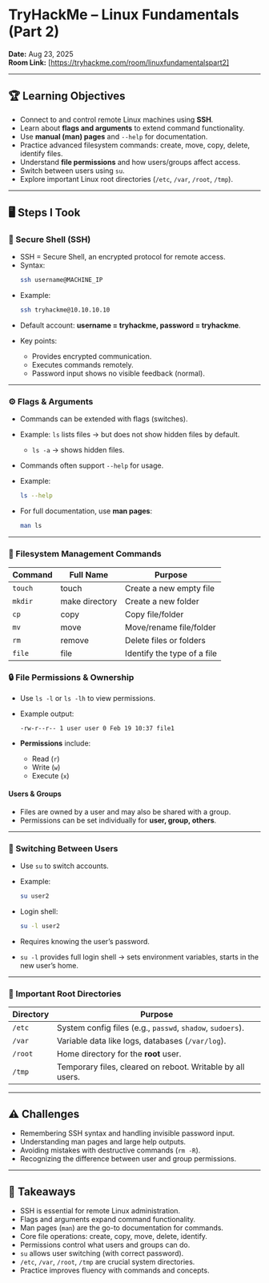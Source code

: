 # TryHackMe – Linux Fundamentals (Part 2)

**Date:** Aug 23, 2025  
**Room Link:** [https://tryhackme.com/room/linuxfundamentalspart2]

---

## 🏆 Learning Objectives
- Connect to and control remote Linux machines using **SSH**.
- Learn about **flags and arguments** to extend command functionality.
- Use **manual (man) pages** and `--help` for documentation.
- Practice advanced filesystem commands: create, move, copy, delete, identify files.
- Understand **file permissions** and how users/groups affect access.
- Switch between users using `su`.
- Explore important Linux root directories (`/etc`, `/var`, `/root`, `/tmp`).

---

## 🖥️ Steps I Took

### 🔑 Secure Shell (SSH)
- SSH = Secure Shell, an encrypted protocol for remote access.
- Syntax:  
  ```bash
  ssh username@MACHINE_IP
  ````

* Example:

  ```bash
  ssh tryhackme@10.10.10.10
  ```
* Default account: **username = tryhackme, password = tryhackme**.
* Key points:

  * Provides encrypted communication.
  * Executes commands remotely.
  * Password input shows no visible feedback (normal).

---

### ⚙️ Flags & Arguments

* Commands can be extended with flags (switches).
* Example: `ls` lists files → but does not show hidden files by default.

  * `ls -a` → shows hidden files.
* Commands often support `--help` for usage.
* Example:

  ```bash
  ls --help
  ```
* For full documentation, use **man pages**:

  ```bash
  man ls
  ```

---

### 📂 Filesystem Management Commands

| Command | Full Name      | Purpose                     |
| ------- | -------------- | --------------------------- |
| `touch` | touch          | Create a new empty file     |
| `mkdir` | make directory | Create a new folder         |
| `cp`    | copy           | Copy file/folder            |
| `mv`    | move           | Move/rename file/folder     |
| `rm`    | remove         | Delete files or folders     |
| `file`  | file           | Identify the type of a file |



### 🔒 File Permissions & Ownership

* Use `ls -l` or `ls -lh` to view permissions.
* Example output:

  ```
  -rw-r--r-- 1 user user 0 Feb 19 10:37 file1
  ```
* **Permissions** include:

  * Read (`r`)
  * Write (`w`)
  * Execute (`x`)

#### Users & Groups

* Files are owned by a user and may also be shared with a group.
* Permissions can be set individually for **user, group, others**.

---

### 👥 Switching Between Users

* Use `su` to switch accounts.
* Example:

  ```bash
  su user2
  ```
* Login shell:

  ```bash
  su -l user2
  ```
* Requires knowing the user’s password.
* `su -l` provides full login shell → sets environment variables, starts in the new user’s home.

---

### 📂 Important Root Directories

| Directory | Purpose                                                    |
| --------- | ---------------------------------------------------------- |
| `/etc`    | System config files (e.g., `passwd`, `shadow`, `sudoers`). |
| `/var`    | Variable data like logs, databases (`/var/log`).           |
| `/root`   | Home directory for the **root** user.                      |
| `/tmp`    | Temporary files, cleared on reboot. Writable by all users. |

---

## ⚠️ Challenges

* Remembering SSH syntax and handling invisible password input.
* Understanding man pages and large help outputs.
* Avoiding mistakes with destructive commands (`rm -R`).
* Recognizing the difference between user and group permissions.

---

## 📌 Takeaways

* SSH is essential for remote Linux administration.
* Flags and arguments expand command functionality.
* Man pages (`man`) are the go-to documentation for commands.
* Core file operations: create, copy, move, delete, identify.
* Permissions control what users and groups can do.
* `su` allows user switching (with correct password).
* `/etc`, `/var`, `/root`, `/tmp` are crucial system directories.
* Practice improves fluency with commands and concepts.
